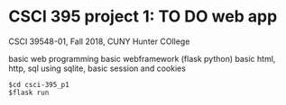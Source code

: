 # CSCI 395 project 1:  TO DO web app

CSCI 39548-01, Fall 2018, CUNY Hunter COllege
    
basic web programming
basic webframework (flask python)
basic html, http, sql using sqlite, basic session and cookies

    $cd csci-395_p1
    $flask run
